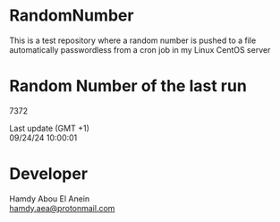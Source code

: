 # RandomNumber    
This is a test repository where a random number is pushed to a file automatically passwordless from a cron job in my Linux CentOS server    
# Random Number of the last run   
7372
      
Last update (GMT +1)    
09/24/24 10:00:01
# Developer    
Hamdy Abou El Anein   
hamdy.aea@protonmail.com

